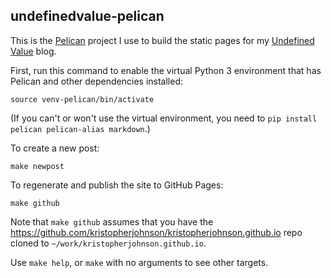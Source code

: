 undefinedvalue-pelican
----------------------

This is the [Pelican](http://docs.getpelican.com/en/stable/) project I use to build the static pages for my [Undefined Value](http://undefinedvalue.com/) blog.

First, run this command to enable the virtual Python 3 environment that has Pelican and other dependencies installed:

    source venv-pelican/bin/activate

(If you can't or won't use the virtual environment, you need to `pip install pelican pelican-alias markdown`.)

To create a new post:

    make newpost

To regenerate and publish the site to GitHub Pages:

    make github

Note that `make github` assumes that you have the <https://github.com/kristopherjohnson/kristopherjohnson.github.io> repo cloned to `~/work/kristopherjohnson.github.io`.

Use `make help`, or `make` with no arguments to see other targets.
